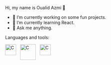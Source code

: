 Hi, my name is Oualid Azmi 👋

- 🔭 I’m currently working on some fun projects.
- 🌱 I’m currently learning React.
- 💬 Ask me anything.

Languages and tools: 

<div>
   <img align="left" alt="C" width="35px" src="https://github.com/O-Azmi/O-Azmi/assets/156133878/1415aef0-42d2-4979-af20-b2ba2284b71f" style="padding-right:10px;" />
   <img align="left" alt="C" width="50px" src="https://github.com/O-Azmi/O-Azmi/assets/156133878/4b2c5e7e-2844-4490-8481-412d4bc8c0dd" style="padding-right:10px;" />
   <img align="left" alt="C" width="35px" src="https://github.com/O-Azmi/O-Azmi/assets/156133878/d43e86c1-8658-4080-8647-335ad08bf0c5" style="padding-right:10px;" />



</div>
